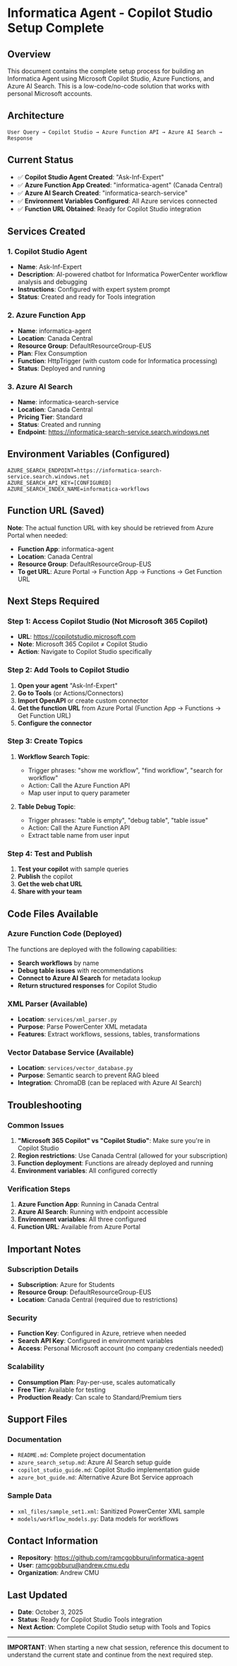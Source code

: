 # Informatica Agent - Copilot Studio Setup Complete

## Overview
This document contains the complete setup process for building an Informatica Agent using Microsoft Copilot Studio, Azure Functions, and Azure AI Search. This is a low-code/no-code solution that works with personal Microsoft accounts.

## Architecture
```
User Query → Copilot Studio → Azure Function API → Azure AI Search → Response
```

## Current Status
- ✅ **Copilot Studio Agent Created**: "Ask-Inf-Expert"
- ✅ **Azure Function App Created**: "informatica-agent" (Canada Central)
- ✅ **Azure AI Search Created**: "informatica-search-service"
- ✅ **Environment Variables Configured**: All Azure services connected
- ✅ **Function URL Obtained**: Ready for Copilot Studio integration

## Services Created

### 1. Copilot Studio Agent
- **Name**: Ask-Inf-Expert
- **Description**: AI-powered chatbot for Informatica PowerCenter workflow analysis and debugging
- **Instructions**: Configured with expert system prompt
- **Status**: Created and ready for Tools integration

### 2. Azure Function App
- **Name**: informatica-agent
- **Location**: Canada Central
- **Resource Group**: DefaultResourceGroup-EUS
- **Plan**: Flex Consumption
- **Function**: HttpTrigger (with custom code for Informatica processing)
- **Status**: Deployed and running

### 3. Azure AI Search
- **Name**: informatica-search-service
- **Location**: Canada Central
- **Pricing Tier**: Standard
- **Status**: Created and running
- **Endpoint**: https://informatica-search-service.search.windows.net

## Environment Variables (Configured)
```
AZURE_SEARCH_ENDPOINT=https://informatica-search-service.search.windows.net
AZURE_SEARCH_API_KEY=[CONFIGURED]
AZURE_SEARCH_INDEX_NAME=informatica-workflows
```

## Function URL (Saved)
**Note**: The actual function URL with key should be retrieved from Azure Portal when needed:
- **Function App**: informatica-agent
- **Location**: Canada Central
- **Resource Group**: DefaultResourceGroup-EUS
- **To get URL**: Azure Portal → Function App → Functions → Get Function URL

## Next Steps Required

### Step 1: Access Copilot Studio (Not Microsoft 365 Copilot)
- **URL**: https://copilotstudio.microsoft.com
- **Note**: Microsoft 365 Copilot ≠ Copilot Studio
- **Action**: Navigate to Copilot Studio specifically

### Step 2: Add Tools to Copilot Studio
1. **Open your agent** "Ask-Inf-Expert"
2. **Go to Tools** (or Actions/Connectors)
3. **Import OpenAPI** or create custom connector
4. **Get the function URL** from Azure Portal (Function App → Functions → Get Function URL)
5. **Configure the connector**

### Step 3: Create Topics
1. **Workflow Search Topic**:
   - Trigger phrases: "show me workflow", "find workflow", "search for workflow"
   - Action: Call the Azure Function API
   - Map user input to query parameter

2. **Table Debug Topic**:
   - Trigger phrases: "table is empty", "debug table", "table issue"
   - Action: Call the Azure Function API
   - Extract table name from user input

### Step 4: Test and Publish
1. **Test your copilot** with sample queries
2. **Publish** the copilot
3. **Get the web chat URL**
4. **Share with your team**

## Code Files Available

### Azure Function Code (Deployed)
The functions are deployed with the following capabilities:
- **Search workflows** by name
- **Debug table issues** with recommendations
- **Connect to Azure AI Search** for metadata lookup
- **Return structured responses** for Copilot Studio

### XML Parser (Available)
- **Location**: `services/xml_parser.py`
- **Purpose**: Parse PowerCenter XML metadata
- **Features**: Extract workflows, sessions, tables, transformations

### Vector Database Service (Available)
- **Location**: `services/vector_database.py`
- **Purpose**: Semantic search to prevent RAG bleed
- **Integration**: ChromaDB (can be replaced with Azure AI Search)

## Troubleshooting

### Common Issues
1. **"Microsoft 365 Copilot" vs "Copilot Studio"**: Make sure you're in Copilot Studio
2. **Region restrictions**: Use Canada Central (allowed for your subscription)
3. **Function deployment**: Functions are already deployed and running
4. **Environment variables**: All configured correctly

### Verification Steps
1. **Azure Function App**: Running in Canada Central
2. **Azure AI Search**: Running with endpoint accessible
3. **Environment variables**: All three configured
4. **Function URL**: Available from Azure Portal

## Important Notes

### Subscription Details
- **Subscription**: Azure for Students
- **Resource Group**: DefaultResourceGroup-EUS
- **Location**: Canada Central (required due to restrictions)

### Security
- **Function Key**: Configured in Azure, retrieve when needed
- **Search API Key**: Configured in environment variables
- **Access**: Personal Microsoft account (no company credentials needed)

### Scalability
- **Consumption Plan**: Pay-per-use, scales automatically
- **Free Tier**: Available for testing
- **Production Ready**: Can scale to Standard/Premium tiers

## Support Files

### Documentation
- `README.md`: Complete project documentation
- `azure_search_setup.md`: Azure AI Search setup guide
- `copilot_studio_guide.md`: Copilot Studio implementation guide
- `azure_bot_guide.md`: Alternative Azure Bot Service approach

### Sample Data
- `xml_files/sample_set1.xml`: Sanitized PowerCenter XML sample
- `models/workflow_models.py`: Data models for workflows

## Contact Information
- **Repository**: https://github.com/ramcgobburu/informatica-agent
- **User**: ramcgobburu@andrew.cmu.edu
- **Organization**: Andrew CMU

## Last Updated
- **Date**: October 3, 2025
- **Status**: Ready for Copilot Studio Tools integration
- **Next Action**: Complete Copilot Studio setup with Tools and Topics

---

**IMPORTANT**: When starting a new chat session, reference this document to understand the current state and continue from the next required step.